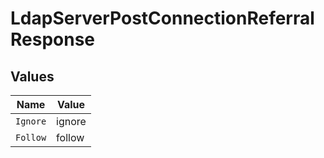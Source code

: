 # LdapServerPostConnectionReferralResponse


## Values

| Name     | Value    |
| -------- | -------- |
| `Ignore` | ignore   |
| `Follow` | follow   |